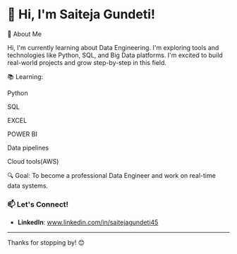 # 👋 Hi, I'm Saiteja Gundeti!

👋 About Me

Hi, I'm currently learning about Data Engineering.
I'm exploring tools and technologies like Python, SQL, and Big Data platforms.
I'm excited to build real-world projects and grow step-by-step in this field.

📚 Learning:

Python

SQL

EXCEL

POWER BI

Data pipelines

Cloud tools(AWS)


🔍 Goal:
To become a professional Data Engineer and work on real-time data systems.

### 📫 Let's Connect!
- **LinkedIn**: www.linkedin.com/in/saitejagundeti45

---

Thanks for stopping by! 😊
